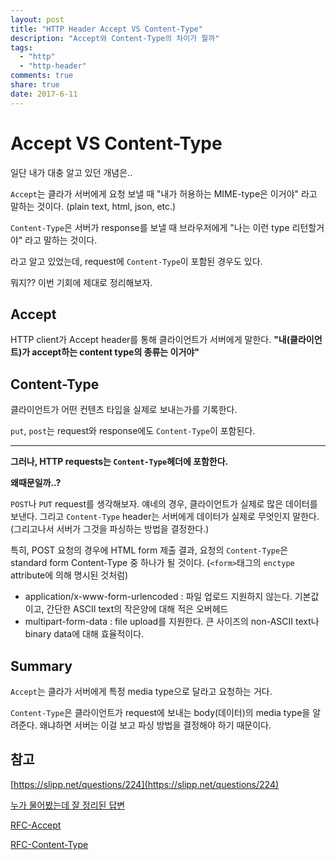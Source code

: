 ```yaml
---
layout: post
title: "HTTP Header Accept VS Content-Type"
description: "Accept와 Content-Type의 차이가 뭘까"
tags:
  - "http"
  - "http-header"
comments: true
share: true
date: 2017-6-11
---
```


# Accept VS Content-Type

일단 내가 대충 알고 있던 개념은..

`Accept`는 클라가 서버에게 요청 보낼 때  "내가 허용하는 MIME-type은 이거야" 라고 말하는 것이다. (plain text, html, json, etc.)

`Content-Type`은 서버가 response를 보낼 때 브라우저에게 "나는 이런 type 리턴할거야" 라고 말하는 것이다.

라고 알고 있었는데, request에 `Content-Type`이 포함된 경우도 있다.

뭐지?? 이번 기회에 제대로 정리해보자.

## Accept

HTTP client가 Accept header를 통해 클라이언트가 서버에게 말한다.
**"내(클라이언트)가 accept하는 content type의 종류는 이거야"**

## Content-Type

클라이언트가 어떤 컨텐츠 타입을 실제로 보내는가를 기록한다.

`put`, `post`는 request와 response에도 `Content-Type`이 포함된다.

---

**그러나, HTTP requests는 `Content-Type`헤더에 포함한다.**

**왜때문일까..?**

`POST`나 `PUT` request를 생각해보자. 얘네의 경우, 클라이언트가 실제로 많은 데이터를 보낸다. 그리고 `Content-Type` header는 서버에게 데이터가 실제로 무엇인지 말한다. (그리고나서 서버가 그것을 파싱하는 방법을 결정한다.)

특히, POST 요청의 경우에 HTML form 제출 결과, 요청의 `Content-Type`은 standard form Content-Type 중 하나가 될 것이다. (`<form>`태그의 `enctype` attribute에 의해 명시된 것처럼)

- application/x-www-form-urlencoded : 파일 업로드 지원하지 않는다. 기본값이고, 간단한 ASCII text의 작은양에 대해 적은 오버헤드
- multipart-form-data : file upload를 지원한다. 큰 사이즈의 non-ASCII text나 binary data에 대해 효율적이다.


## Summary

`Accept`는 클라가 서버에게 특정 media type으로 달라고 요청하는 거다.

`Content-Type`은 클라이언트가 request에 보내는 body(데이터)의 media type을 알려준다. 왜냐하면 서버는 이걸 보고 파싱 방법을 결정해야 하기 때문이다.


## 참고

[https://slipp.net/questions/224](https://slipp.net/questions/224)

[누가 물어봤는데 잘 정리된 답변](https://webmasters.stackexchange.com/questions/31212/difference-between-the-accept-and-content-type-http-headers)

[RFC-Accept](https://www.w3.org/Protocols/rfc2616/rfc2616-sec14.html#sec14.1)

[RFC-Content-Type](https://www.w3.org/Protocols/rfc2616/rfc2616-sec14.html#sec14.17)
